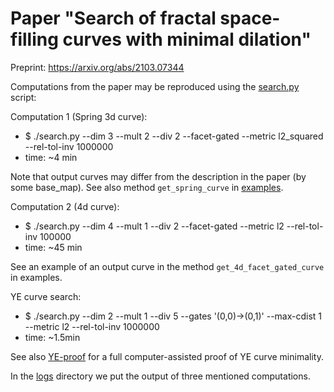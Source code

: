 # Paper "Search of fractal space-filling curves with minimal dilation"

Preprint: https://arxiv.org/abs/2103.07344

Computations from the paper may be reproduced using the [search.py](search.py) script:

Computation 1 (Spring 3d curve):
* $ ./search.py --dim 3 --mult 2 --div 2 --facet-gated --metric l2_squared --rel-tol-inv 1000000
* time: ~4 min

Note that output curves may differ from the description in the paper (by some base\_map).
See also method `get_spring_curve` in [examples](tests/examples.py).

Computation 2 (4d curve):
* $ ./search.py --dim 4 --mult 1 --div 2 --facet-gated --metric l2 --rel-tol-inv 100000
* time: ~45 min

See an example of an output curve in the method `get_4d_facet_gated_curve` in examples.

YE curve search:
* $ ./search.py --dim 2 --mult 1 --div 5 --gates '(0,0)->(0,1)' --max-cdist 1 --metric l2 --rel-tol-inv 1000000
* time: ~1.5min

See also [YE-proof](YE-proof.py) for a full computer-assisted proof of YE curve minimality.

In the [logs](logs) directory we put the output of three mentioned computations.

